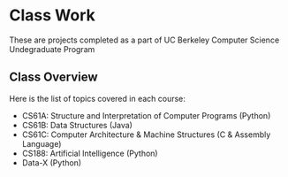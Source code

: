 # Class Work
These are projects completed as a part of UC Berkeley Computer Science Undegraduate Program
 
## Class Overview
Here is the list of topics covered in each course:
- CS61A: Structure and Interpretation of Computer Programs (Python)
- CS61B: Data Structures (Java)
- CS61C: Computer Architecture & Machine Structures (C & Assembly Language)
- CS188: Artificial Intelligence (Python)
- Data-X (Python)